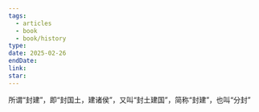 ```yaml
---
tags:
  - articles
  - book
  - book/history
type: 
date: 2025-02-26
endDate: 
link: 
star: 
---
```



所谓“封建”，即“封国土，建诸侯”，又叫“封土建国”，简称“封建”，也叫“分封”





















